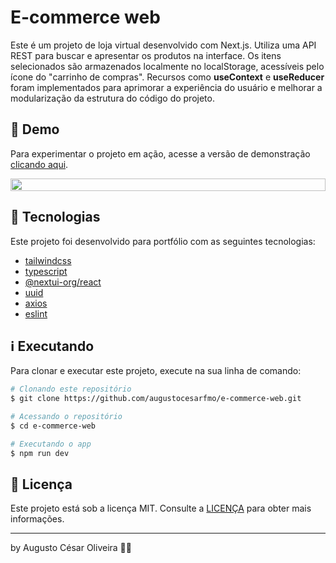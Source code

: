 # E-commerce web

Este é um projeto de loja virtual desenvolvido com Next.js. Utiliza uma API REST para buscar e apresentar os produtos na interface. Os itens selecionados são armazenados localmente no localStorage, acessíveis pelo ícone do "carrinho de compras". Recursos como <b>useContext</b> e <b>useReducer</b> foram implementados para aprimorar a experiência do usuário e melhorar a modularização da estrutura do código do projeto.

## 👀 Demo

Para experimentar o projeto em ação, acesse a versão de demonstração [clicando aqui](https://e-commerce-web-1.netlify.app/).

<div style="display: flex; justify-content: center">
<img src="https://raw.githubusercontent.com/augustocesarfmo/e-commerce-web/main/images/web-screenshot.png" width="100%">
</div>

## 🚀 Tecnologias

Este projeto foi desenvolvido para portfólio com as seguintes tecnologias:

- [tailwindcss](https://tailwindcss.com/)
- [typescript](https://www.typescriptlang.org/)
- [@nextui-org/react](https://nextui.org/)
- [uuid](https://www.npmjs.com/package/uuid)
- [axios](https://axios-http.com/docs/intro)
- [eslint ](https://eslint.org/)

## ℹ️ Executando

Para clonar e executar este projeto, execute na sua linha de comando:

```bash
# Clonando este repositório
$ git clone https://github.com/augustocesarfmo/e-commerce-web.git

# Acessando o repositório
$ cd e-commerce-web

# Executando o app
$ npm run dev
```

## 📝 Licença

Este projeto está sob a licença MIT. Consulte a [LICENÇA](https://github.com/augustocesarfmo/e-commerce-web/blob/main/LICENSE.md) para obter mais informações.

---

by Augusto César Oliveira 👐🏼

